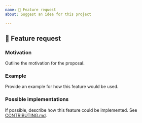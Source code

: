```yaml
---
name: 🚀 Feature request
about: Suggest an idea for this project

---
```


<!-- Using Reakit at work? Consider asking your company to sponsor us: https://opencollective.com/reakit -->

## 🚀 Feature request

### Motivation

Outline the motivation for the proposal.

### Example

Provide an example for how this feature would be used.

### Possible implementations

If possible, describe how this feature could be implemented. See [CONTRIBUTING.md](https://github.com/reakit/reakit/blob/master/CONTRIBUTING.md).